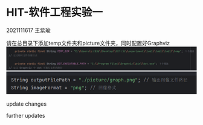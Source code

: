 # HIT-软件工程实验一
2021111617 王紫瑜

请在总目录下添加temp文件夹和picture文件夹，同时配置好Graphviz
![img.png](img.png)
![img_1.png](img_1.png)

update changes

further updates
